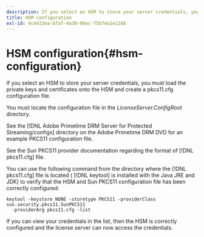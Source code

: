 ```yaml
---
description: If you select an HSM to store your server credentials, you must load the private keys and certificates onto the HSM and create a pkcs11.cfg configuration file.
title: HSM configuration
exl-id: 4c4423ea-b7af-4a30-99ac-f5b74a1e1168
---
```

# HSM configuration{#hsm-configuration}

If you select an HSM to store your server credentials, you must load the private keys and certificates onto the HSM and create a pkcs11.cfg configuration file.

You must locate the configuration file in the *LicenseServer.ConfigRoot* directory.

See the [!DNL Adobe Primetime DRM Server for Protected Streaming/configs] directory on the Adobe Primetime DRM DVD for an example PKCS11 configuration file.

See the Sun PKCS11 provider documentation regarding the format of [!DNL pkcs11.cfg] file.

You can use the following command from the directory where the [!DNL pkcs11.cfg] file is located ( [!DNL keytool] is installed with the Java JRE and JDK) to verify that the HSM and Sun PKCS11 configuration file has been correctly configured:

```
keytool -keystore NONE -storetype PKCS11 -providerClass sun.security.pkcs11.SunPKCS11 
  -providerArg pkcs11.cfg -list
```

If you can view your credentials in the list, then the HSM is correctly configured and the license server can now access the credentials.

